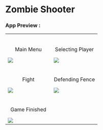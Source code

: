 
# Zombie Shooter


### App Preview :

<table width="100%"> 
<tr>
<td width="50%">      
&nbsp; 
<br>
<p align="center">
  Main Menu
</p>
<img src="https://github.com/korvanvitthal/Zombie-Shooter/blob/main/images/MainMenu.PNG">
</td> 
<td width="50%">
<br>
<p align="center">
  Selecting Player
</p>
<img src="https://github.com/korvanvitthal/Zombie-Shooter/blob/main/images/SelectPlayer.PNG">  
</td>
</tr>
<tr>
<td width="50%">      
&nbsp; 
<br>
<p align="center">
  Fight
  </p>
<img src="https://github.com/korvanvitthal/Zombie-Shooter/blob/main/images/Fight.PNG">
</td> 
<td width="50%">
<br>
<p align="center">
 Defending Fence
</p>
<img src="https://github.com/korvanvitthal/Zombie-Shooter/blob/main/images/DefendFence.PNG">  
</td>
</tr>
<tr width="100%">
<td>      
&nbsp; 
<br>
<p align="center">
  Game Finished
</p>
<img src="https://github.com/korvanvitthal/Zombie-Shooter/blob/main/images/GameFinished.PNG">
</td> 

</tr>
</table>
